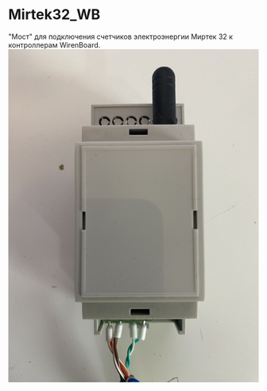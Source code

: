 # Mirtek32_WB
"Мост" для подключения счетчиков электроэнергии Миртек 32 к контроллерам WirenBoard.
![Screenshot](Images/image-08-07-23-11-08.jpeg)
